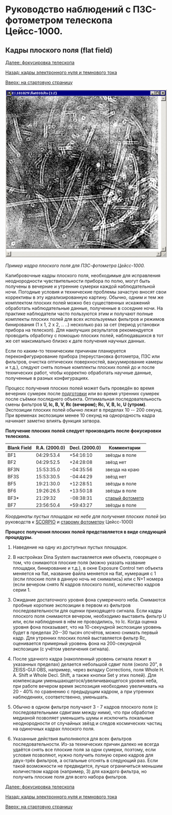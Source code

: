 # Руководство наблюдений с ПЗС-фотометром телескопа Цейсс-1000.

## Кадры плоского поля (flat field)

[Далее: фокусировка телескопа](Focus.md)

[Назад: кадры электронного нуля и темнового тока](BiasDark.md)

[Вверх: на стартовую страницу](index.md)


![Пример кадра плоского поля для ПЗС-фотометра Цейсс-1000.](pic/flat.jpg)

*Пример кадра плоского поля для ПЗС-фотометра Цейсс-1000.*


Калибровочные кадры плоского поля, необходимые для исправления неоднородности чувствительности прибора по полю, 
могут быть получены в вечерние и утренние сумерки каждой наблюдательной ночи.
Погодные условия и технические проблемы зачастую вносят свои коррективы в эту идеализированную картину. 
Обычно, одним и тем же комплектом плоских полей можно без существенных искажений обработать наблюдательные данные, 
полученные в соседние ночи.
На практике наблюдатели часто пользуются этим и получают полные комплекты плоских полей для всех 
используемых фильтров и режимов бинирования (1 x 1, 2 x 2, .. ..) несколько раз за сет 
(период установки прибора на телескоп).
Для наилучших результатов рекомендуется проводить обработку с помощью плоских полей, 
наблюдавшихся в тот же сет максимально близко к дате получения научных данных.


Если по каким-то техническим причинам планируется переконфигурирование прибора 
(переустановка фотометра, ПЗС или фильтров, очистка оптических поверхностей, вакуумирование камеры и т.д.), 
следуют снять полные комплекты плоских полей до и после технических работ, 
чтобы корректно обработать научные данные, полученные в разных конфигурациях.
 
 
Процесс получения плоских полей может быть проведён во время вечерних сумерек после [подготовки](Pre.md) 
или во время утренних сумерек после съёмки последнего объекта.
Оптимальная последовательность смены фильтров **U, Ic, B, V, Rc (вечером); Rc, V, B, Ic, U (утром)**.
Экспозиции плоских полей обычно лежат в пределах 10 -- 200 секунд. 
При временах экспозиции менее 10 секунд на однородность кадра начинает заметно влиять функция затвора.

**Получение плоских полей следует производить после фокусировки телескопа.**


| Blank Field |  R.A. (2000.0)   |   Decl. (2000.0) | Комментарии         |
| ----------- | ---------------  |  --------------  | ------------------  |
| BF1         |  04:29:53.4      |   +54:16:10      | звёзды в поле       |
| BF2         |  04:29:52.5      |   +24:28:08      | звёзд нет           |
| BF3N        |  15:53:35.0      |   -04:35:56      | звезда на краю      |
| BF3S        |  15:53:30.5      |   -04:44:29      | звёзд нет           |
| BF5         |  19:21:30.0      |   +12:28:51      | звёзды в поле       |
| BF6         |  19:26:26.5      |   +13:50:18      | звёзды в поле       |
| BF3*        |  21:29:32        |   -08:38:31      | [старый фотометр][oldphotZeiss] |
| BF7         |  23:56:50.4      |   +59:43:27      | звёзды в поле       |

*Координаты пустых площадок на небе для получения плоских полей*
(из руководств к [SCORPIO][SCORPIOman] и [старому фотометру][oldphotZeiss] Цейсс-1000)


**Процесс получения плоских полей представляется в виде следующей процедуры.**

1. Наведение на одну из доступных пустых площадок.

2. В настройках Dina System выставляется имя объекта, говорящее о том,
что снимаются плоские поля (можно указать название площадки, бинирование и т.д.), 
в окне Exposure Control тип объекта меняется на flat, название файла меняется на flat, 
нумерация с 1 (если плоские поля в данную ночь не снимались) или с N+1 номера 
(если вечером снято N кадров плоского поля), количество кадров серии 1.

3. Ожидание достаточного уровня фона сумеречного неба. 
Снимаются пробные короткие экспозиции в первом из фильтров последовательности для оценки приходящего сигнала. 
Если кадры плоского поля снимаются вечером, необходимо выставить фильтр  U или, если наблюдения в нём не проводились, то Ic. 
Когда оценка уровня фона показывает, что на 10-секундной экспозиции уровень будет в пределах 20--30 тысяч отсчётов, 
можно снимать первый кадр. Для утренних плоских полей выставляется фильтр Rc, оценивается примерный уровень фона 
на 200-секундной экспозиции (с учётом увеличения сигнала).

4. После удачного кадра (накопленный уровень сигнала лежит в указанных пределах)
делается небольшой сдвиг поля (около 20", в ZEISS-GUI OBS, например, через вкладку Corrections, 
поля Whole H. A. Shift и Whole Decl. Shift,  а также кнопки Set у этих полей).
Для компенсации уменьшающегося/увеличивающегося уровня неба, при работе вечером время экспозиция 
необходимо увеличивать на 20 - 40% по сравнению с предыдущим кадром, а при утренних наблюдениях, соответственно, уменьшать.

5. Обычно в одном фильтре получают 3 - 7 кадров плоского поля (с последовательными сдвигами между ними), 
что при обработке медианой позволяет уменьшить шумы и исключить локальные неоднородности от случайных звёзд 
и следов космических частиц на одиночных кадрах плоского поля.

6. Указанные действия выполняются для всех фильтров последовательности. 
Из-за технических причин далеко не всегда удаётся снять все плоские поля за одни сумерки, 
поэтому, если условия позволяют, нужно получить полную серию кадров для двух-трёх фильтров, 
а остальные отснять в следующий раз. Если такой возможности не предвидится, 
лучше ограничиться меньшим количеством кадров (например, 3) для каждого фильтра,
но получить плоские поля для всего набора фильтров.

[Далее: фокусировка телескопа](Focus.md)

[Назад: кадры электронного нуля и темнового тока](BiasDark.md)

[Вверх: на стартовую страницу](index.md)


[oldphotZeiss]: https://github.com/mosksao/z1000_CCDphot/blob/main/add/231_CCDph_z1000_Zinkovskij_etal.pdf "Зиньковский В. В., Кайсин С. С., Копылов А. И., Левитан Б. И., Неизвестный С. И., Тихонов Н. А., ПЗС-фотометр телескопа Цейсс-1000, Отчёт САО №231, 1994."
[SCORPIOman]: www.sao.ru/hq/lon/SCORPIO/manuals/scorpio_manual_2013.pdf "Приложение С руководства для Scorpio-I  (стр. 61 - 62), подготовленное Т. А. Фатхуллиным"
